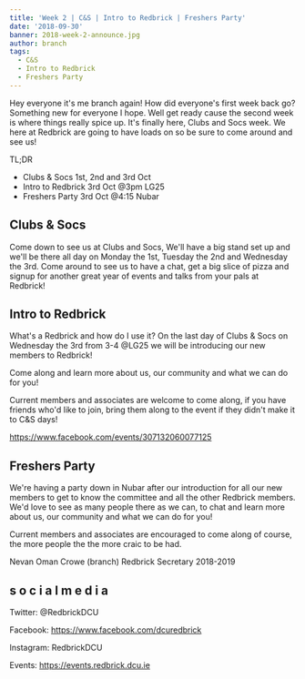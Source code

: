 ```yaml
---
title: 'Week 2 | C&S | Intro to Redbrick | Freshers Party'
date: '2018-09-30'
banner: 2018-week-2-announce.jpg
author: branch
tags:
  - C&S
  - Intro to Redbrick
  - Freshers Party
---
```


Hey everyone it's me branch again! How did everyone's first week back go? Something new for everyone I hope. Well get ready cause the second week is where things really spice up. It's finally here, Clubs and Socs week. We here at Redbrick are going to have loads on so be sure to come around and see us!

TL;DR
- Clubs & Socs 1st, 2nd and 3rd Oct
- Intro to Redbrick 3rd Oct @3pm LG25
- Freshers Party 3rd Oct @4:15 Nubar

<!-- more -->

## Clubs & Socs

Come down to see us at Clubs and Socs, We'll have a big stand set up and we'll be there all day on Monday the 1st, Tuesday the 2nd and Wednesday the 3rd.
Come around to see us to have a chat, get a big slice of pizza and signup for another great year of events and talks from your pals at Redbrick!


## Intro to Redbrick

What's a Redbrick and how do I use it? On the last day of Clubs & Socs on Wednesday the 3rd from 3-4 @LG25 we will be introducing our new members to Redbrick!

Come along and learn more about us, our community and what we can do for you!

Current members and associates are welcome to come along, if you have friends who'd like to join, bring them along to the event if they didn't make it to C&S days!

https://www.facebook.com/events/307132060077125


## Freshers Party

We're having a party down in Nubar after our introduction for all our new members to get to know the committee and all the other Redbrick members. We'd love to see as many people there as we can, to chat and learn more about us, our community and what we can do for you!

Current members and associates are encouraged to come along of course, the more people the the more craic to be had.

Nevan Oman Crowe (branch)
Redbrick Secretary 2018-2019

## s o c i a l m e d i a

Twitter: @RedbrickDCU

Facebook: https://www.facebook.com/dcuredbrick

Instagram: RedbrickDCU

Events: https://events.redbrick.dcu.ie
